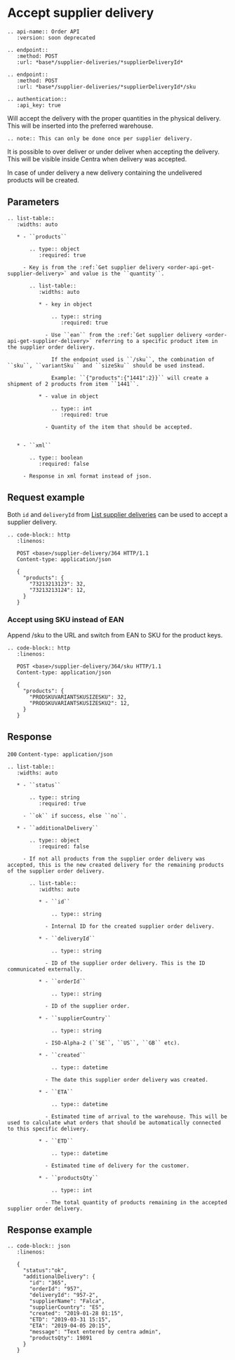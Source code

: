 # Accept supplier delivery

```eval_rst
.. api-name:: Order API
   :version: soon deprecated

.. endpoint::
   :method: POST
   :url: *base*/supplier-deliveries/*supplierDeliveryId*

.. endpoint::
   :method: POST
   :url: *base*/supplier-deliveries/*supplierDeliveryId*/sku

.. authentication::
   :api_key: true
```

Will accept the delivery with the proper quantities in the physical delivery. This will be inserted into the preferred warehouse.

```eval_rst
.. note:: This can only be done once per supplier delivery.
```

It is possible to over deliver or under deliver when accepting the delivery. This will be visible inside Centra when delivery was accepted.

In case of under delivery a new delivery containing the undelivered products will be created.

## Parameters

```eval_rst
.. list-table::
   :widths: auto

   * - ``products``

       .. type:: object
          :required: true

     - Key is from the :ref:`Get supplier delivery <order-api-get-supplier-delivery>` and value is the ``quantity``.

       .. list-table::
          :widths: auto

          * - key in object

              .. type:: string
                 :required: true

            - Use ``ean`` from the :ref:`Get supplier delivery <order-api-get-supplier-delivery>` referring to a specific product item in the supplier order delivery.

              If the endpoint used is ``/sku``, the combination of ``sku``, ``variantSku`` and ``sizeSku`` should be used instead.

              Example: ``{"products":{"1441":2}}`` will create a shipment of 2 products from item ``1441``.

          * - value in object

              .. type:: int
                 :required: true

            - Quantity of the item that should be accepted.


   * - ``xml``

       .. type:: boolean
          :required: false

     - Response in xml format instead of json.
```

## Request example

Both `id` and `deliveryId` from [List supplier deliveries](list-supplier-deliveries) can be used to accept a supplier delivery.

```eval_rst
.. code-block:: http
   :linenos:

   POST <base>/supplier-delivery/364 HTTP/1.1
   Content-type: application/json

   {
     "products": {
       "73213213123": 32,
       "73213213124": 12,
     }
   }
```

### Accept using SKU instead of EAN

Append /sku to the URL and switch from EAN to SKU for the product keys.

```eval_rst
.. code-block:: http
   :linenos:

   POST <base>/supplier-delivery/364/sku HTTP/1.1
   Content-type: application/json

   {
     "products": {
       "PRODSKUVARIANTSKUSIZESKU": 32,
       "PRODSKUVARIANTSKUSIZESKU2": 12,
     }
   }
```


## Response

`200` `Content-type: application/json`

```eval_rst
.. list-table::
   :widths: auto

   * - ``status``

       .. type:: string
          :required: true

     - ``ok`` if success, else ``no``.

   * - ``additionalDelivery``

       .. type:: object
          :required: false

     - If not all products from the supplier order delivery was accepted, this is the new created delivery for the remaining products of the supplier order delivery.

       .. list-table::
          :widths: auto

          * - ``id``

              .. type:: string

            - Internal ID for the created supplier order delivery.

          * - ``deliveryId``

              .. type:: string

            - ID of the supplier order delivery. This is the ID communicated externally.

          * - ``orderId``

              .. type:: string

            - ID of the supplier order.

          * - ``supplierCountry``

              .. type:: string

            - ISO-Alpha-2 (``SE``, ``US``, ``GB`` etc).

          * - ``created``

              .. type:: datetime

            - The date this supplier order delivery was created.

          * - ``ETA``

              .. type:: datetime

            - Estimated time of arrival to the warehouse. This will be used to calculate what orders that should be automatically connected to this specific delivery.

          * - ``ETD``

              .. type:: datetime

            - Estimated time of delivery for the customer.

          * - ``productsQty``

              .. type:: int

            - The total quantity of products remaining in the accepted supplier order delivery.

```

## Response example

```eval_rst
.. code-block:: json
   :linenos:

   {
     "status":"ok",
     "additionalDelivery": {
       "id": "365",
       "orderId": "957",
       "deliveryId": "957-2",
       "supplierName": "Falca",
       "supplierCountry": "ES",
       "created": "2019-01-28 01:15",
       "ETD": "2019-03-31 15:15",
       "ETA": "2019-04-05 20:15",
       "message": "Text entered by centra admin",
       "productsQty": 19891
     }
   }
```
